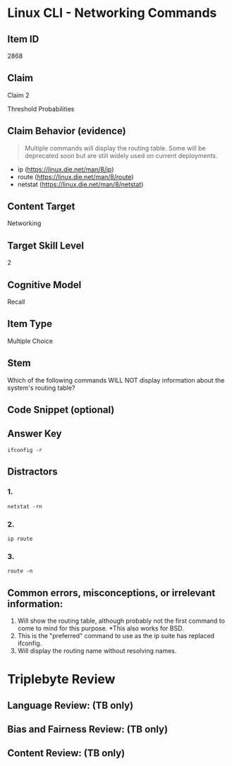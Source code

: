 # Linux CLI - Networking Commands

## Item ID
2868

## Claim
Claim 2

Threshold Probabilities

## Claim Behavior (evidence)
> Multiple commands will display the routing table. Some will be deprecated soon but are still widely used on current deployments.

- ip (https://linux.die.net/man/8/ip)
- route (https://linux.die.net/man/8/route)
- netstat (https://linux.die.net/man/8/netstat)

## Content Target
Networking

## Target Skill Level
2

## Cognitive Model
Recall

## Item Type
Multiple Choice

## Stem
Which of the following commands WILL NOT display information about the system's routing table?

## Code Snippet (optional)

## Answer Key
`ifconfig -r`

## Distractors
### 1.
`netstat -rn`

### 2.
`ip route`

### 3.
`route -n`

## Common errors, misconceptions, or irrelevant information:
1. Will show the routing table, although probably not the first command to come to mind for this purpose. *This also works for BSD.
2. This is the "preferred" command to use as the ip suite has replaced ifconfig.
3. Will display the routing name without resolving names.

# Triplebyte Review

## Language Review: (TB only)

## Bias and Fairness Review: (TB only)

## Content Review: (TB only)

